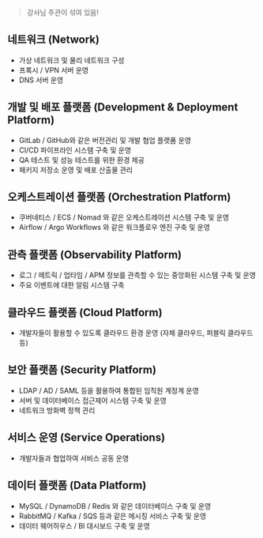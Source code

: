 
> 강사님 주관이 섞여 있음!

## 네트워크 (Network)
+ 가상 네트워크 및 물리 네트워크 구성
+ 프록시 / VPN 서버 운영
+ DNS 서버 운영

## 개발 및 배포 플랫폼 (Development & Deployment Platform)
+ GitLab / GitHub와 같은 버전관리 및 개발 협업 플랫폼 운영
+ CI/CD 파이프라인 시스템 구축 및 운영
+ QA 테스트 및 성능 테스트를 위한 환경 제공
+ 패키지 저장소 운영 및 배포 산출물 관리

## 오케스트레이션 플랫폼 (Orchestration Platform)
+ 쿠버네티스 / ECS / Nomad 와 같은 오케스트레이션 시스템 구축 및 운영
+ Airflow / Argo Workflows 와 같은 워크플로우 엔진 구축 및 운영

## 관측 플랫폼 (Observability Platform)
+ 로그 / 메트릭 / 업타임 / APM 정보를 관측할 수 있는 중앙화된 시스템 구축 및 운영
+ 주요 이벤트에 대한 알림 시스템 구축

## 클라우드 플랫폼 (Cloud Platform)
+ 개발자들이 활용할 수 있도록 클라우드 환경 운영 (자체 클라우드, 퍼블릭 클라우드 등)

## 보안 플랫폼 (Security Platform)
+ LDAP / AD / SAML 등을 활용하여 통합된 임직원 계정계 운영
+ 서버 및 데이터베이스 접근제어 시스템 구축 및 운영
+ 네트워크 방화벽 정책 관리

## 서비스 운영 (Service Operations)
+ 개발자들과 협업하여 서비스 공동 운영

## 데이터 플랫폼 (Data Platform)
+ MySQL / DynamoDB / Redis 와 같은 데이터베이스 구축 및 운영
+ RabbitMQ / Kafka / SQS 등과 같은 메시징 서비스 구축 및 운영
+ 데이터 웨어하우스 / BI 대시보드 구축 및 운영
